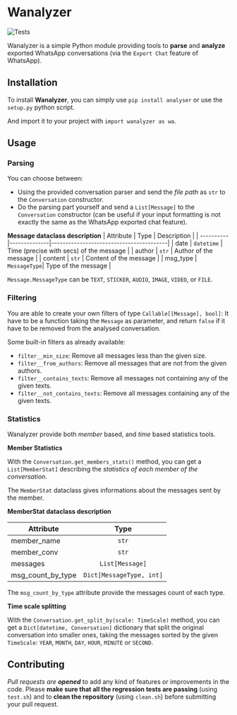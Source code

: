 # Wanalyzer

![Tests](https://github.com/C911N/Wanalyzer/workflows/Tests/badge.svg)

Wanalyzer is a simple Python module providing tools to **parse** and **analyze** exported WhatsApp conversations (via the `Export Chat` feature of WhatsApp).

## Installation

To install **Wanalyzer**, you can simply use ``pip install analyser`` or use the `setup.py` python script.

And import it to your project with `import wanalyzer as wa`.

## Usage


### Parsing
You can choose between:
- Using the provided conversation parser and send the *file path* as `str` to the `Conversation` constructor.
- Do the parsing part yourself and send a `List[Message]` to the `Conversation` constructor (can be useful if your input formatting is not exactly the same as the WhatsApp exported chat feature).

**Message dataclass description**
| Attribute | Type         | Description                             |
| ----------|--------------|-----------------------------------------|
| date      | `datetime`   | Time (precise with secs) of the message |
| author    | `str`        | Author of the message                   |
| content   | `str`        | Content of the message                  |
| msg_type  | `MessageType`| Type of the message                     |

`Message.MessageType` can be `TEXT`, `STICKER`, `AUDIO`, `IMAGE`, `VIDEO`, or `FILE`.


### Filtering
You are able to create your own filters of type `Callable[[Message], bool]`: It have to be a function taking the `Message` as parameter, and return `false` if it have to be removed from the analysed conversation.

Some built-in filters as already available:
- `filter__min_size`: Remove all messages less than the given size.
- `filter__from_authors`: Remove all messages that are not from the given authors.
- `filter__contains_texts`: Remove all messages not containing any of the given texts.
- `filter__not_contains_texts`: Remove all messages containing any of the given texts.

### Statistics

Wanalyzer provide both *member* based, and *time* based statistics tools.

**Member Statistics**

With the `Conversation.get_members_stats()` method, you can get a `List[MemberStat]` describing the *statistics of each member of the conversation*.

The `MemberStat` dataclass gives informations about the messages sent by the member.

**MemberStat dataclass description**

| Attribute          | Type                                | 
| -------------------|:-----------------------------------:|
| member_name        | `str`                               |
| member_conv        | `str`                               | 
| messages           | `List[Message]`                     |
| msg_count_by_type  | `Dict[MessageType, int]`  |

The `msg_count_by_type` attribute provide the messages count of each type.

**Time scale splitting**

With the `Conversation.get_split_by(scale: TimeScale)` method, you can get a `Dict[datetime, Conversation]` dictionary that split the original conversation into smaller ones, taking the messages sorted by the given `TimeScale`: `YEAR`, `MONTH`, `DAY`, `HOUR`, `MINUTE` or `SECOND`.

## Contributing

*Pull requests are **opened*** to add any kind of features or improvements in the code.
Please **make sure that all the regression tests are passing** (using `test.sh`) and to **clean the repository** (using `clean.sh`) before submitting your pull request.

